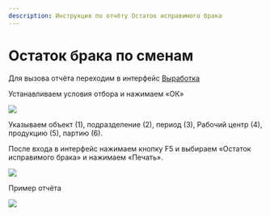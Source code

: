 ```yaml
---
description: Инструкция по отчёту Остаток исправимого брака
---
```


# Остаток брака по сменам

Для вызова отчёта переходим в интерфейс [Выработка](../../../../uchet/dokumenty-vyrabotki/vyrabotka/)

Устанавливаем условия отбора и нажимаем «ОК»

![](<../../../../.gitbook/assets/0 (25)>)

Указываем объект (1), подразделение (2), период (3), Рабочий центр (4), продукцию (5), партию (6).

После входа в интерфейс нажимаем кнопку F5 и выбираем «Остаток исправимого брака» и нажимаем «Печать».

![](<../../../../.gitbook/assets/1 (15)>)

Пример отчёта

![](<../../../../.gitbook/assets/2 (9)>)
